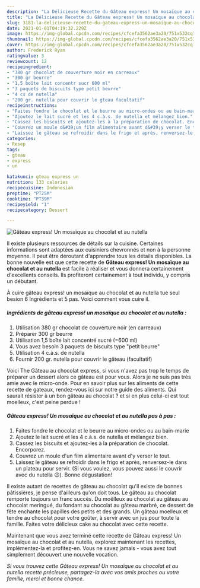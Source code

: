 ```yaml
---
description: "La Délicieuse Recette du Gâteau express! Un mosaïque au chocolat et au nutella"
title: "La Délicieuse Recette du Gâteau express! Un mosaïque au chocolat et au nutella"
slug: 3181-la-delicieuse-recette-du-gateau-express-un-mosaique-au-chocolat-et-au-nutella
date: 2021-01-01T04:19:32.229Z
image: https://img-global.cpcdn.com/recipes/cfcefa3562ae3a20/751x532cq70/gateau-express-un-mosaique-au-chocolat-et-au-nutella-photo-principale-de-la-recette.jpg
thumbnail: https://img-global.cpcdn.com/recipes/cfcefa3562ae3a20/751x532cq70/gateau-express-un-mosaique-au-chocolat-et-au-nutella-photo-principale-de-la-recette.jpg
cover: https://img-global.cpcdn.com/recipes/cfcefa3562ae3a20/751x532cq70/gateau-express-un-mosaique-au-chocolat-et-au-nutella-photo-principale-de-la-recette.jpg
author: Frederick Ryan
ratingvalue: 3
reviewcount: 12
recipeingredient:
- "380 gr chocolat de couverture noir en carreaux"
- "300 gr beurre"
- "1,5 boîte lait concentr sucr 600 ml"
- "3 paquets de biscuits type petit beurre"
- "4 cs de nutella"
- "200 gr. nutella pour couvrir le gteau facultatif"
recipeinstructions:
- "Faites fondre le chocolat et le beurre au micro-ondes ou au bain-marie"
- "Ajoutez le lait sucré et les 4 c.à.s. de nutella et mélangez bien."
- "Cassez les biscuits et ajoutez-les à la préparation de chocolat. Encorporez."
- "Couvrez un moule d&#39;un film alimentaire avant d&#39;y verser le tout."
- "Laissez le gâteau se refroidir dans le frigo et après, renversez-le dans un plateau pour servir. (Si vous voulez, vous pouvez aussi le couvrir avec du nutella 😉). Bonne dégustation!"
categories:
- Resep
tags:
- gteau
- express
- un

katakunci: gteau express un 
nutrition: 133 calories
recipecuisine: Indonesian
preptime: "PT25M"
cooktime: "PT39M"
recipeyield: "1"
recipecategory: Dessert

---
```



![Gâteau express! Un mosaïque au chocolat et au nutella](https://img-global.cpcdn.com/recipes/cfcefa3562ae3a20/751x532cq70/gateau-express-un-mosaique-au-chocolat-et-au-nutella-photo-principale-de-la-recette.jpg)

Il existe plusieurs ressources de détails sur la cuisine. Certaines informations sont adaptées aux cuisiniers chevronnés et non à la personne moyenne. Il peut être déroutant d'apprendre tous les détails disponibles. La bonne nouvelle est que cette recette de <strong> Gâteau express! Un mosaïque au chocolat et au nutella </strong> est facile à réaliser et vous donnera certainement d'excellents conseils. Ils profiteront certainement à tout individu, y compris un débutant.

<!--inarticleads1-->

À cuire gâteau express! un mosaïque au chocolat et au nutella tue seul besion 6 Ingrédients et 5 pas. Voici comment vous cuire il.

##### Ingrédients de gâteau express! un mosaïque au chocolat et au nutella :

1. Utilisation 380 gr chocolat de couverture noir (en carreaux)
1. Préparer 300 gr beurre
1. Utilisation 1,5 boîte lait concentré sucré (=600 ml)
1. Vous avez besoin 3 paquets de biscuits type &#34;petit beurre&#34;
1. Utilisation 4 c.à.s. de nutella
1. Fournir 200 gr. nutella pour couvrir le gâteau (facultatif)


Voici The Gâteau au chocolat express, si vous n&#39;avez pas trop le temps de préparer un dessert alors ce gâteau est pour vous. Alors je ne suis pas très amie avec le micro-onde. Pour en savoir plus sur les aliments de cette recette de gateaux, rendez-vous ici sur notre guide des aliments. Qui saurait résister à un bon gâteau au chocolat ? et si en plus celui-ci est tout moelleux, c&#39;est peine perdue ! 

<!--inarticleads2-->

##### Gâteau express! Un mosaïque au chocolat et au nutella pas à pas :

1. Faites fondre le chocolat et le beurre au micro-ondes ou au bain-marie
1. Ajoutez le lait sucré et les 4 c.à.s. de nutella et mélangez bien.
1. Cassez les biscuits et ajoutez-les à la préparation de chocolat. Encorporez.
1. Couvrez un moule d&#39;un film alimentaire avant d&#39;y verser le tout.
1. Laissez le gâteau se refroidir dans le frigo et après, renversez-le dans un plateau pour servir. (Si vous voulez, vous pouvez aussi le couvrir avec du nutella 😉). Bonne dégustation!


Il existe autant de recettes de gâteau au chocolat qu&#39;il existe de bonnes pâtissières, je pense d&#39;ailleurs qu&#39;on doit tous. Le gâteau au chocolat remporte toujours un franc succès. Du moëlleux au chocolat au gâteau au chocolat meringué, du fondant au chocolat au gâteau marbré, ce dessert de fête enchante les papilles des petits et des grands. Un gâteau moelleux et tendre au chocolat pour votre goûter, à servir avec un jus pour toute la famille. Faites votre délicieux cake au chocolat avec cette recette. 

<!--inarticleads1-->

<p>
Maintenant que vous avez terminé cette recette de Gâteau express! Un mosaïque au chocolat et au nutella, explorez maintenant les recettes, implémentez-la et profitez-en. Vous ne savez jamais - vous avez tout simplement découvert une nouvelle vocation.
</p>

<p>
<i>Si vous trouvez cette Gâteau express! Un mosaïque au chocolat et au nutella recette précieuse, partagez-la avec vos amis proches ou votre famille, merci et bonne chance.</i>
</p>

